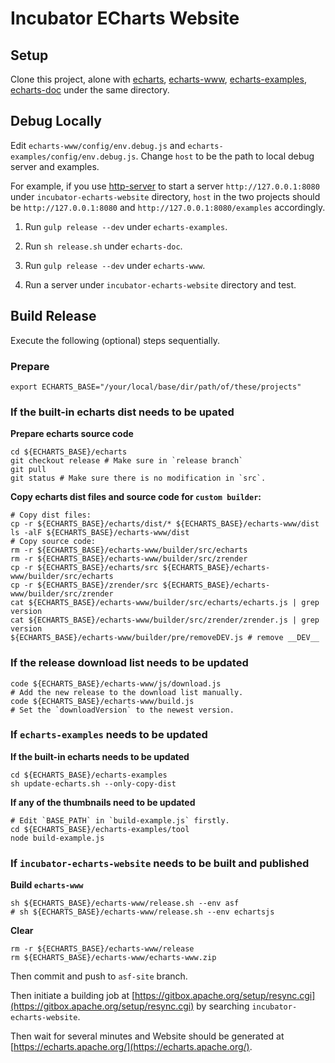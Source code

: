 # Incubator ECharts Website


## Setup

Clone this project, alone with [echarts](https://github.com/apache/incubator-echarts), [echarts-www](https://github.com/ecomfe/echarts-www), [echarts-examples](https://github.com/ecomfe/echarts-examples), [echarts-doc](https://github.com/ecomfe/echarts-doc) under the same directory.


## Debug Locally

Edit `echarts-www/config/env.debug.js` and `echarts-examples/config/env.debug.js`.
Change `host` to be the path to local debug server and examples.

For example, if you use [http-server](https://www.npmjs.com/package/http-server) to start a server `http://127.0.0.1:8080` under `incubator-echarts-website` directory, `host` in the two projects should be `http://127.0.0.1:8080` and `http://127.0.0.1:8080/examples` accordingly.

1. Run `gulp release --dev` under `echarts-examples`.

2. Run `sh release.sh` under `echarts-doc`.

3. Run `gulp release --dev` under `echarts-www`.

4. Run a server under `incubator-echarts-website` directory and test.


## Build Release

Execute the following (optional) steps sequentially.


### Prepare

```shell
export ECHARTS_BASE="/your/local/base/dir/path/of/these/projects"
```



### If the built-in echarts dist needs to be upated

**Prepare echarts source code**
```shell
cd ${ECHARTS_BASE}/echarts
git checkout release # Make sure in `release branch`
git pull
git status # Make sure there is no modification in `src`.
```

**Copy echarts dist files and source code for `custom builder`:**
```shell
# Copy dist files:
cp -r ${ECHARTS_BASE}/echarts/dist/* ${ECHARTS_BASE}/echarts-www/dist
ls -alF ${ECHARTS_BASE}/echarts-www/dist
# Copy source code:
rm -r ${ECHARTS_BASE}/echarts-www/builder/src/echarts
rm -r ${ECHARTS_BASE}/echarts-www/builder/src/zrender
cp -r ${ECHARTS_BASE}/echarts/src ${ECHARTS_BASE}/echarts-www/builder/src/echarts
cp -r ${ECHARTS_BASE}/zrender/src ${ECHARTS_BASE}/echarts-www/builder/src/zrender
cat ${ECHARTS_BASE}/echarts-www/builder/src/echarts/echarts.js | grep version
cat ${ECHARTS_BASE}/echarts-www/builder/src/zrender/zrender.js | grep version
${ECHARTS_BASE}/echarts-www/builder/pre/removeDEV.js # remove __DEV__
```

### If the release download list needs to be updated

```shell
code ${ECHARTS_BASE}/echarts-www/js/download.js
# Add the new release to the download list manually.
code ${ECHARTS_BASE}/echarts-www/build.js
# Set the `downloadVersion` to the newest version.
```


### If `echarts-examples` needs to be updated

**If the built-in echarts needs to be updated**
```shell
cd ${ECHARTS_BASE}/echarts-examples
sh update-echarts.sh --only-copy-dist
```

**If any of the thumbnails need to be updated**
```shell
# Edit `BASE_PATH` in `build-example.js` firstly.
cd ${ECHARTS_BASE}/echarts-examples/tool
node build-example.js
```


### If `incubator-echarts-website` needs to be built and published

**Build `echarts-www`**
```shell
sh ${ECHARTS_BASE}/echarts-www/release.sh --env asf
# sh ${ECHARTS_BASE}/echarts-www/release.sh --env echartsjs
```

**Clear**
```shell
rm -r ${ECHARTS_BASE}/echarts-www/release
rm ${ECHARTS_BASE}/echarts-www/echarts-www.zip
```

Then commit and push to `asf-site` branch.

Then initiate a building job at [https://gitbox.apache.org/setup/resync.cgi](https://gitbox.apache.org/setup/resync.cgi) by searching `incubator-echarts-website`.

Then wait for several minutes and Website should be generated at [https://echarts.apache.org/](https://echarts.apache.org/).

